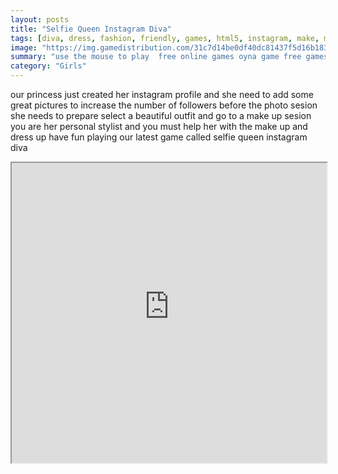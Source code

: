 ```yaml
---
layout: posts
title: "Selfie Queen Instagram Diva"
tags: [diva, dress, fashion, friendly, games, html5, instagram, make, makeover, mobile, selfie, stylish, wardrobe, free, online, games, oyna, game, free, games, play, play, games]
image: "https://img.gamedistribution.com/31c7d14be0df40dc81437f5d16b18370.jpg"
summary: "use the mouse to play  free online games oyna game free games play play games"
category: "Girls"
---
```


our princess just created her instagram profile and she need to add some great pictures to increase the number of followers before the photo sesion she needs to prepare select a beautiful outfit and go to a make up sesion you are her personal stylist and you must help her with the make up and dress up have fun playing our latest game called selfie queen instagram diva

<iframe width="100%" height="480px;" src="https://html5.gamedistribution.com/31c7d14be0df40dc81437f5d16b18370/"></iframe>